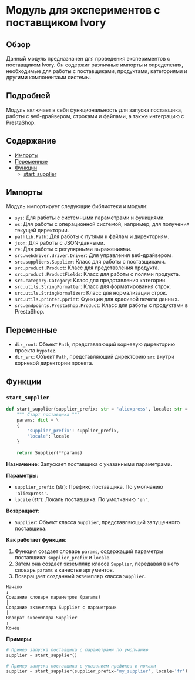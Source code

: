 # Модуль для экспериментов с поставщиком Ivory

## Обзор

Данный модуль предназначен для проведения экспериментов с поставщиком Ivory. Он содержит различные импорты и определения, необходимые для работы с поставщиками, продуктами, категориями и другими компонентами системы.

## Подробней

Модуль включает в себя функциональность для запуска поставщика, работы с веб-драйвером, строками и файлами, а также интеграцию с PrestaShop.

## Содержание

- [Импорты](#Импорты)
- [Переменные](#Переменные)
- [Функции](#Функции)
    - [start_supplier](#start_supplier)

## Импорты

Модуль импортирует следующие библиотеки и модули:

- `sys`: Для работы с системными параметрами и функциями.
- `os`: Для работы с операционной системой, например, для получения текущей директории.
- `pathlib.Path`: Для работы с путями к файлам и директориям.
- `json`: Для работы с JSON-данными.
- `re`: Для работы с регулярными выражениями.
- `src.webdriver.driver.Driver`: Для управления веб-драйвером.
- `src.suppliers.Supplier`: Класс для работы с поставщиками.
- `src.product.Product`: Класс для представления продукта.
- `src.product.ProductFields`: Класс для работы с полями продукта.
- `src.category.Category`: Класс для представления категории.
- `src.utils.StringFormatter`: Класс для форматирования строк.
- `src.utils.StringNormalizer`: Класс для нормализации строк.
- `src.utils.printer.pprint`: Функция для красивой печати данных.
- `src.endpoints.PrestaShop.Product`: Класс для работы с продуктами в PrestaShop.

## Переменные

- `dir_root`: Объект `Path`, представляющий корневую директорию проекта `hypotez`.
- `dir_src`: Объект `Path`, представляющий директорию `src` внутри корневой директории проекта.

## Функции

### `start_supplier`

```python
def start_supplier(supplier_prefix: str = 'aliexpress', locale: str = 'en') -> Supplier:
    """ Старт поставщика """
    params: dict = \
    {
        'supplier_prefix': supplier_prefix,
        'locale': locale
    }
    
    return Supplier(**params)
```

**Назначение**: Запускает поставщика с указанными параметрами.

**Параметры**:

- `supplier_prefix` (str): Префикс поставщика. По умолчанию `'aliexpress'`.
- `locale` (str): Локаль поставщика. По умолчанию `'en'`.

**Возвращает**:

- `Supplier`: Объект класса `Supplier`, представляющий запущенного поставщика.

**Как работает функция**:

1. Функция создает словарь `params`, содержащий параметры поставщика: `supplier_prefix` и `locale`.
2. Затем она создает экземпляр класса `Supplier`, передавая в него словарь `params` в качестве аргументов.
3. Возвращает созданный экземпляр класса `Supplier`.

```
Начало
↓
Создание словаря параметров (params)
│
Создание экземпляра Supplier с параметрами
│
Возврат экземпляра Supplier
↓
Конец
```

**Примеры**:

```python
# Пример запуска поставщика с параметрами по умолчанию
supplier = start_supplier()

# Пример запуска поставщика с указанием префикса и локали
supplier = start_supplier(supplier_prefix='my_supplier', locale='fr')